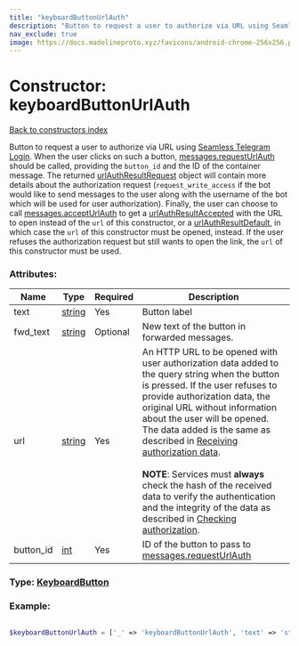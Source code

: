 ```yaml
---
title: "keyboardButtonUrlAuth"
description: "Button to request a user to authorize via URL using Seamless Telegram Login. When the user clicks on such a button, messages.requestUrlAuth should be called, providing the button_id and the ID of the container message. The returned urlAuthResultRequest object will contain more details about the authorization request (request_write_access if the bot would like to send messages to the user along with the username of the bot which will be used for user authorization). Finally, the user can choose to call messages.acceptUrlAuth to get a urlAuthResultAccepted with the URL to open instead of the url of this constructor, or a urlAuthResultDefault, in which case the url of this constructor must be opened, instead. If the user refuses the authorization request but still wants to open the link, the url of this constructor must be used."
nav_exclude: true
image: https://docs.madelineproto.xyz/favicons/android-chrome-256x256.png
---
```

# Constructor: keyboardButtonUrlAuth  
[Back to constructors index](/API_docs/constructors/index.html)



Button to request a user to authorize via URL using [Seamless Telegram Login](https://telegram.org/blog/privacy-discussions-web-bots#meet-seamless-web-bots). When the user clicks on such a button, [messages.requestUrlAuth](../methods/messages.requestUrlAuth.html) should be called, providing the `button_id` and the ID of the container message. The returned [urlAuthResultRequest](../constructors/urlAuthResultRequest.html) object will contain more details about the authorization request (`request_write_access` if the bot would like to send messages to the user along with the username of the bot which will be used for user authorization). Finally, the user can choose to call [messages.acceptUrlAuth](../methods/messages.acceptUrlAuth.html) to get a [urlAuthResultAccepted](../constructors/urlAuthResultAccepted.html) with the URL to open instead of the `url` of this constructor, or a [urlAuthResultDefault](../constructors/urlAuthResultDefault.html), in which case the `url` of this constructor must be opened, instead. If the user refuses the authorization request but still wants to open the link, the `url` of this constructor must be used.

### Attributes:

| Name     |    Type       | Required | Description |
|----------|---------------|----------|-------------|
|text|[string](/API_docs/types/string.html) | Yes|Button label|
|fwd\_text|[string](/API_docs/types/string.html) | Optional|New text of the button in forwarded messages.|
|url|[string](/API_docs/types/string.html) | Yes|An HTTP URL to be opened with user authorization data added to the query string when the button is pressed. If the user refuses to provide authorization data, the original URL without information about the user will be opened. The data added is the same as described in [Receiving authorization data](https://core.telegram.org/widgets/login#receiving-authorization-data).<br><br>**NOTE**: Services must **always** check the hash of the received data to verify the authentication and the integrity of the data as described in [Checking authorization](https://core.telegram.org/widgets/login#checking-authorization).|
|button\_id|[int](/API_docs/types/int.html) | Yes|ID of the button to pass to [messages.requestUrlAuth](../methods/messages.requestUrlAuth.html)|



### Type: [KeyboardButton](/API_docs/types/KeyboardButton.html)


### Example:

```php

$keyboardButtonUrlAuth = ['_' => 'keyboardButtonUrlAuth', 'text' => 'string', 'fwd_text' => 'string', 'url' => 'string', 'button_id' => int];
```  
